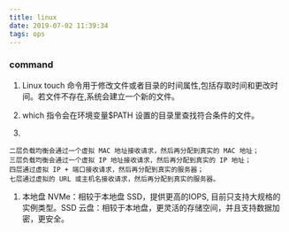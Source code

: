 ```yaml
---
title: linux
date: 2019-07-02 11:39:34
tags: ops
---
```


### command
1. Linux touch 命令用于修改文件或者目录的时间属性,包括存取时间和更改时间。若文件不存在,系统会建立一个新的文件。

1. which 指令会在环境变量\$PATH 设置的目录里查找符合条件的文件。
   
1. 

```
二层负载均衡会通过一个虚拟 MAC 地址接收请求，然后再分配到真实的 MAC 地址；
三层负载均衡会通过一个虚拟 IP 地址接收请求，然后再分配到真实的 IP 地址；
四层通过虚拟 IP + 端口接收请求，然后再分配到真实的服务器；
七层通过虚拟的 URL 或主机名接收请求，然后再分配到真实的服务器。
```
1. 本地盘 NVMe：相较于本地盘 SSD，提供更高的IOPS, 目前只支持大规格的实例类型。SSD 云盘：相较于本地盘，更灵活的存储空间，并且支持数据加密，更安全。